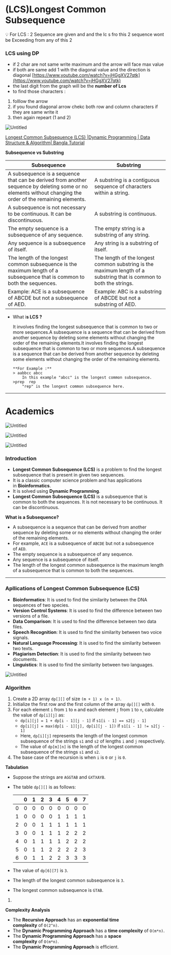 # (LCS)Longest Common Subsequence

<aside>
💡 For LCS : 
 2 Sequence are given and and the lc s fro this 2 sequence wont be Exceeding from any of this 2

</aside>

### LCS using DP

- if 2 char are not same write maximum and the arrow will face max value
- if both are same add 1  with the diagonal value and the direction is diagonal
[https://www.youtube.com/watch?v=jHGgXV27qtk](https://www.youtube.com/watch?v=jHGgXV27qtk)
- the last digit from the graph will be the **number of Lcs**
- to find those characters :
1. folllow the arrow
2. if you found diagonal arrow chekc both row and column characters if they are same write it 
3. then again repeart (1 and 2)

![Untitled]((LCS)Longest%20Common%20Subsequence%207486d04c19eb4154a63dff547007f276/Untitled.png)

[Longest Common Subsequence (LCS) |Dynamic Programming | Data Structure & Algorithm| Bangla Tutorial](https://www.youtube.com/watch?v=VbcDFmHkuoA)

**Subsequence vs Substring**

| Subsequence | Substring |
| --- | --- |
| A subsequence is a sequence that can be derived from another sequence by deleting some or no elements without changing the order of the remaining elements. | A substring is a contiguous sequence of characters within a string. |
| A subsequence is not necessary to be continuous. It can be discontinuous. | A substring is continuous. |
| The empty sequence is a subsequence of any sequence. | The empty string is a substring of any string. |
| Any sequence is a subsequence of itself. | Any string is a substring of itself. |
| The length of the longest common subsequence is the maximum length of a subsequence that is common to both the sequences. | The length of the longest common substring is the maximum length of a substring that is common to both the strings. |
| Example: ACE is a subsequence of ABCDE but not a subsequence of AED. | Example: ABC is a substring of ABCDE but not a substring of AED. |

- What i**s LCS ?**
    
    It involves finding the longest subsequence that is common to two or more sequences.A subsequence is a sequence that can be derived from another sequence by deleting some elements without changing the order of the remaining elements.It involves finding the longest subsequence that is common to two or more sequences.A subsequence is a sequence that can be derived from another sequence by deleting some elements without changing the order of the remaining elements. 
    
    ```
    **For Example :** 
    > aabbcc abcc
        In this example "abcc" is the longest common subsequence.
    >prep  rep
        "rep" is the longest common subsequence here.
    ```
    

---

# Academics

![Untitled]((LCS)Longest%20Common%20Subsequence%207486d04c19eb4154a63dff547007f276/Untitled%201.png)

![Untitled]((LCS)Longest%20Common%20Subsequence%207486d04c19eb4154a63dff547007f276/Untitled%202.png)

![Untitled]((LCS)Longest%20Common%20Subsequence%207486d04c19eb4154a63dff547007f276/Untitled%203.png)

### **Introduction**

- **Longest Common Subsequence (LCS)** is a problem to find the longest subsequence that is present in given two sequences.
- It is a classic computer science problem and has applications in **Bioinformatics**.
- It is solved using **Dynamic Programming**.
- **Longest Common Subsequence (LCS)** is a subsequence that is common to both the sequences. It is not necessary to be continuous. It can be discontinuous.

**What is a Subsequence?**

- A subsequence is a sequence that can be derived from another sequence by deleting some or no elements without changing the order of the remaining elements.
- For example, `ACE` is a subsequence of `ABCDE` but not a subsequence of `AED`.
- The empty sequence is a subsequence of any sequence.
- Any sequence is a subsequence of itself.
- The length of the longest common subsequence is the maximum length of a subsequence that is common to both the sequences.

---

### **Apllications of Longest Common Subsequence (LCS)**

- **Bioinformatics**: It is used to find the similarity between the DNA sequences of two species.
- **Version Control Systems**: It is used to find the difference between two versions of a file.
- **Data Comparison**: It is used to find the difference between two data files.
- **Speech Recognition**: It is used to find the similarity between two voice signals.
- **Natural Language Processing**: It is used to find the similarity between two texts.
- **Plagiarism Detection**: It is used to find the similarity between two documents.
- **Linguistics**: It is used to find the similarity between two languages.

![Untitled]((LCS)Longest%20Common%20Subsequence%207486d04c19eb4154a63dff547007f276/Untitled%204.png)

### **Algorithm**

1. Create a 2D array `dp[][]` of size `(m + 1) x (n + 1)`.
2. Initialize the first row and the first column of the array `dp[][]` with `0`.
3. For each element `i` from `1` to `m` and each element `j` from `1` to `n`, calculate the value of `dp[i][j]` as:
    - `dp[i][j] = 1 + dp[i - 1][j - 1]` if `s1[i - 1] == s2[j - 1]`
    - `dp[i][j] = max(dp[i - 1][j], dp[i][j - 1])` if `s1[i - 1] != s2[j - 1]`
    - Here, `dp[i][j]` represents the length of the longest common subsequence of the strings `s1` and `s2` of lengths `i` and `j` respectively.
    - The value of `dp[m][n]` is the length of the longest common subsequence of the strings `s1` and `s2`.
4. The base case of the recursion is when `i` is `0` or `j` is `0`.

**Tabulation**

- Suppose the strings are `AGGTAB` and `GXTXAYB`.
- The table `dp[][]` is as follows:
    
    
    |  | 0 | 1 | 2 | 3 | 4 | 5 | 6 | 7 |
    | --- | --- | --- | --- | --- | --- | --- | --- | --- |
    | 0 | 0 | 0 | 0 | 0 | 0 | 0 | 0 | 0 |
    | 1 | 0 | 0 | 0 | 0 | 1 | 1 | 1 | 1 |
    | 2 | 0 | 0 | 1 | 1 | 1 | 1 | 1 | 1 |
    | 3 | 0 | 0 | 1 | 1 | 1 | 2 | 2 | 2 |
    | 4 | 0 | 1 | 1 | 1 | 1 | 2 | 2 | 2 |
    | 5 | 0 | 1 | 1 | 2 | 2 | 2 | 2 | 3 |
    | 6 | 0 | 1 | 1 | 2 | 2 | 3 | 3 | 3 |
- The value of `dp[6][7]` is `3`.
- The length of the longest common subsequence is `3`.
- The longest common subsequence is `GTAB`.
1. 

**Complexity Analysis**

- The **Recursive Approach** has an **exponential time complexity** of `O(2^n)`.
- The **Dynamic Programming Approach** has a **time complexity** of `O(m*n)`.
- The **Dynamic Programming Approach** has a **space complexity** of `O(m*n)`.
- The **Dynamic Programming Approach** is efficient.